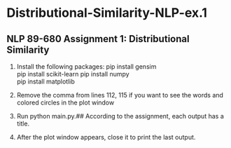 # Distributional-Similarity-NLP-ex.1
## NLP 89-680 Assignment 1: Distributional Similarity ##
1. Install the following packages:
pip install gensim  
pip install scikit-learn
pip install numpy     
pip install matplotlib

2. Remove the comma from lines 112, 115 if you want to see the words and colored circles in the plot window

3. Run python main.py.##
According to the assignment, each output has a title.

4. After the plot window appears, close it to print the last output.

